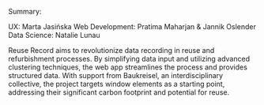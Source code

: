 Summary:

UX: Marta Jasińska
Web Development: Pratima Maharjan & Jannik Oslender
Data Science: Natalie Lunau

Reuse Record aims to revolutionize data recording in reuse and refurbishment processes. By simplifying data input and utilizing advanced clustering techniques, the web app streamlines the process and provides structured data. With support from Baukreisel, an interdisciplinary collective, the project targets window elements as a starting point, addressing their significant carbon footprint and potential for reuse.
